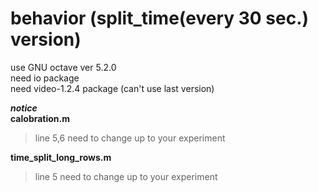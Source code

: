 # behavior (split_time(every 30 sec.) version)
use GNU octave ver 5.2.0  
need io package  
need video-1.2.4 package (can't use last version)  

***notice***  
**calobration.m**  
> line 5,6 need to change up to your experiment  

**time_split_long_rows.m**  
> line 5 need to change up to your experiment

   
